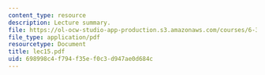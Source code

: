 ```yaml
---
content_type: resource
description: Lecture summary.
file: https://ol-ocw-studio-app-production.s3.amazonaws.com/courses/6-341-discrete-time-signal-processing-fall-2005/698998c4f794f35ef0c3d947ae0d684c_lec15.pdf
file_type: application/pdf
resourcetype: Document
title: lec15.pdf
uid: 698998c4-f794-f35e-f0c3-d947ae0d684c
---
```


